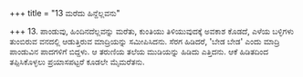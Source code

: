 +++
title = "13 ಮರೆದು ಹಿನ್ದೆಲ್ಲವನು"

+++
13. ಪಾಂಡುವು, ಹಿಂದಿನದೆಲ್ಲವನ್ನು ಮರೆತು, ಕುಂತಿಯು ತಿಳಿಯುವುದಕ್ಕೆ ಅವಕಾಶ ಕೊಡದೆ, ಎಳೆಯ ಬಳ್ಳಿಗಳು ತುಂಬಿರುವ ವನದಲ್ಲಿ ಆಡುತ್ತಿರುವ ಮಾದ್ರಿಯನ್ನು ಸಮೀಪಿಸಿದನು. ಸೆರಗ ಹಿಡಿದರೆ, 'ಬೇಡ ಬೇಡ' ಎಂದು ಮಾದ್ರಿ ಪಾಂಡುವಿನ ಪಾದಗಳಿಗೆ ಬಿದ್ದಳು.  ಆ ತರುಣಿಯ ತಲೆಯ ಮುಡಿಯನ್ನು ಹಿಡಿದು ಎತ್ತಿದನು. ಆಕೆ ಹಿಡಿತದಿಂದ ತಪ್ಪಿಸಿಕೊಳ್ಳಲು ಪ್ರಯಾಸಪಟ್ಟರೆ ಕೂಡಲೇ ಮೈಮರೆತನು.